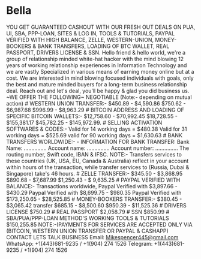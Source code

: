 # Bella
YOU GET GUARANTEED CASHOUT WITH OUR FRESH OUT DEALS ON PUA, UI, SBA, PPP-LOAN, SITES &amp; LOG IN, TOOLS &amp; TUTORIALS, PAYPAL VERIFIED WITH HIGH BALANCE, ZELLE, WESTERN-UNION, MONEY-BOOKERS &amp; BANK TRANSFERS, LOADING OF BTC WALLET, REAL PASSPORT, DRIVERS LICENSE &amp; SSN.  Hello friend &amp; hello world, we're a  group of relationship minded white-hat hacker with the mind blowing 12 years of working relationship experiences in Information Technology and we are vastly Specialized in various means of earning money online but at a cost. We are interested in mind blowing focused individuals with goals, only the best and mature minded buyers for a long-term business relationship deal. Reach out and let's deal, you’ll be happy &amp; glad you did business us.             ~WE OFFER THE FOLLOWING~ NEGOTIABLE (Note:- depending on mutual action) # WESTERN UNION TRANSFER:- $450.89 - $4,590.86 $750.62 - $6,987.68 $996.99 - $8,963.29  # BITCOIN ADDRESS AND LOADING OF SPECIFIC BITCOIN WALLETS:- $12,758.60 - $70,992.45 $18,728.55 - $155,381.17 $45,782.25 - $145,972.99.  # SELLING ACTIVATION SOFTWARES &amp; CODES:- Valid for 14 working days = $480.38 Valid for 31 working days = $525.69 valid for 90 working days = $1,630.63  # BANK TRANSFERS WORLDWIDE:- - INFORMATION FOR BANK TRANSFER: Bank Name: …………… Account name: …………… Account number: …………… The routing number, Swift code, IBAN &amp; IFSC.  NOTE:- Transfers services to these countries (UK, USA, EU, Canada &amp; Australia) reflect in your account within hours of the transaction, while transfer services to (Russia, Dubai &amp; Singapore) take's 46 hours.  # ZELLE TRANSFER:- $345.50 - $3,868.95 $890.68 - $7,687.99 $1,250.43 - $ 9,635.25  # PAYPAL VERIFIED WITH BALANCE:- Transactions worldwide,   Paypal Verified with $3,897.66 - $430.29 Paypal Verified with $8,699.75 - $980.35 Paypal Verified with $173,250.65  - $28,525.85  # MONEY-BOOKERS TRANSFER:- $380.45 - $3,065.42 transfer $685.15 - $8,500.60 $950.39 - $11,525.36 # DRIVERS LICENSE  $750.29 # REAL PASSPORT  $2,058.79 # SSN $850.99 # SBA/PUA/PPP-LOAN METHOD'S WORKING TOOLS &amp; TUTORIALS  $150,255.85 NOTE:-(PAYMENTS FOR  SERVICES ARE ACCEPTED ONLY VIA (BITCOIN, WESTERN UNION TRANSFER OR PAYPAL &amp; CASHAPP)  CONTACT LETS TALK BUSINESS Email: Mikespencer445@gmail.com WhatsApp: +1(443)681-9235  /  +1(904) 274 1526 Telegram: +1(443)681-9235  /  +1(904) 274 1526
